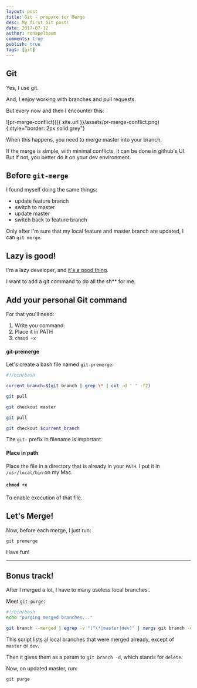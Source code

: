 ```yaml
---
layout: post
title: Git - prepare for Merge
desc: My first Git post! 
date: 2017-07-12
author: ronapelbaum
comments: true
publish: true
tags: [git]
---
```

## Git
Yes, I use git.

And, I enjoy working with branches and pull requests.

But every now and then I encounter this:

![pr-merge-conflict]({{ site.url }}/assets/pr-merge-conflict.png){:style="border: 2px solid grey"}

When this happens, you need to merge master into your branch.

If the merge is simple, with minimal conflicts, it can be done in github's UI. 
But if not, you better do it on your dev environment.  

## Before `git-merge`
I found myself doing the same things:

- update feature branch
- switch to master
- update master
- switch back to feature branch

Only after I'm sure that my local feature and master branch are updated, I can `git merge`.

## Lazy is good!
I'm a lazy developer, and [it's a good thing](http://threevirtues.com/).

I want to add a git command to do all the sh** for me.


## Add your personal Git command

For that you'll need:

1. Write you command.
2. Place it in PATH
3. `chmod +x`

#### git-premerge

Let's create a bash file named `git-premerge`:
```bash
#!/bin/bash

current_branch=$(git branch | grep \* | cut -d ' ' -f2)

git pull

git checkout master

git pull

git checkout $current_branch

```
The `git-` prefix in filename is important.

#### Place in path

Place the file in a directory that is already in your `PATH`. 
I put it in `/usr/local/bin` on my Mac.

#### `chmod +x`

To enable execution of that file.

## Let's Merge!

Now, before each merge, I just run:
```
git premerge
```

Have fun!

---

## Bonus track!

After I merged a lot, I have to many useless local branches..

Meet `git-purge`:
```bash
#!/bin/bash
echo "purging merged branches..."

git branch --merged | egrep -v "(^\*|master|dev)" | xargs git branch -d
```

This script lists al local branches that were merged already,
 except of `master` or `dev`.
 
Then it gives them as a param to `git branch -d`, which stands for `delete`.

Now, on updated master, run:
```
git purge

```

